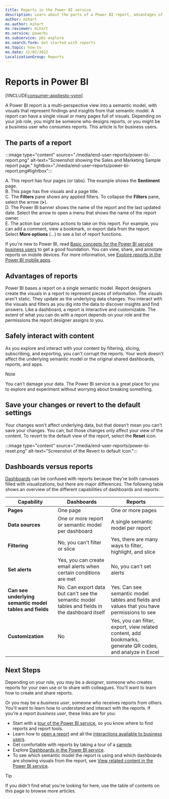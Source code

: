```yaml
---
title: Reports in the Power BI service
description: Learn about the parts of a Power BI report, advantages of reports, and the difference between dashboards and reports.
author: mihart
ms.author: mihart
ms.reviewer: mihart
ms.service: powerbi
ms.subservice: pbi-explore
ms.search.form: Get started with reports
ms.topic: how-to
ms.date: 12/02/2022
LocalizationGroup: Reports
---
```


# Reports in Power BI

[!INCLUDE[consumer-appliesto-yynn](../includes/consumer-appliesto-yyn.md)]

A Power BI report is a multi-perspective view into a semantic model, with visuals that represent findings and insights from that semantic model. A report can have a single visual or many pages full of visuals. Depending on your job role, you might be someone who designs reports, or you might be a business user who consumes reports. This article is for business users.

## The parts of a report

:::image type="content" source="./media/end-user-reports/power-bi-report.png" alt-text="Screenshot showing the Sales and Marketing Sample report page." lightbox="./media/end-user-reports/power-bi-report.png#lightbox":::

A. This report has four pages (or tabs). The example shows the **Sentiment** page.  
B. This page has five visuals and a page title.  
C. The **Filters** pane shows any applied filters. To collapse the **Filters** pane, select the arrow (**>**).  
D. The Power BI banner shows the name of the report and the last updated date. Select the arrow to open a menu that shows the name of the report owner.  
E. The action bar contains actions to take on this report. For example, you can add a comment, view a bookmark, or export data from the report. Select **More options** (...) to see a list of report functions.

If you're new to Power BI, read [Basic concepts for the Power BI service business users](end-user-basic-concepts.md) to get a good foundation. You can view, share, and annotate reports on mobile devices. For more information, see [Explore reports in the Power BI mobile apps](mobile/mobile-reports-in-the-mobile-apps.md).

## Advantages of reports

Power BI bases a report on a single semantic model. Report designers create the visuals in a report to represent pieces of information. The visuals aren't static. They update as the underlying data changes. You interact with the visuals and filters as you dig into the data to discover insights and find answers. Like a dashboard, a report is interactive and customizable. The extent of what you can do with a report depends on your role and the permissions the report designer assigns to you.

## Safely interact with content

As you explore and interact with your content by filtering, slicing, subscribing, and exporting, you can't corrupt the reports. Your work doesn't affect the underlying semantic model or the original shared dashboards, reports, and apps.

> [!NOTE]
> You can't damage your data. The Power BI service is a great place for you to explore and experiment without worrying about breaking something.

## Save your changes or revert to the default settings

Your changes won't affect underlying data, but that doesn't mean you can't save your changes. You can, but those changes only affect your view of the content. To revert to the default view of the report, select the **Reset** icon.

:::image type="content" source="./media/end-user-reports/power-bi-reset.png" alt-text="Screenshot of the Revert to default icon.":::

## Dashboards versus reports

[Dashboards](end-user-dashboards.md) can be confused with reports because they're both canvases filled with visualizations, but there are major differences. The following table shows an overview of the different capabilities of dashboards and reports:

| **Capability** | **Dashboards** | **Reports** |
| --- | --- | --- |
| **Pages** | One page | One or more pages |
| **Data sources** | One or more report or semantic model per dashboard |A single semantic model per report |
| **Filtering** | No, you can't filter or slice | Yes, there are many ways to filter, highlight, and slice |
| **Set alerts** | Yes, you can create email alerts when certain conditions are met | No, you can't set alerts |
| **Can see underlying semantic model tables and fields** |No. Can export data but can't see the semantic model tables and fields in the dashboard itself |Yes. Can see semantic model tables and fields and values that you have permissions to see |
| **Customization** | No  | Yes, you can filter, export, view related content, add bookmarks, generate QR codes, and analyze in Excel |

<!--| Available in Power BI Desktop |No |Yes, can create and view reports in Desktop |
| Pinning |Can pin existing visuals (tiles) only from current dashboard to your other dashboards |Can pin visuals (as tiles) to any of your dashboards. Can pin entire report pages to any of your dashboards. | -->

## Next Steps

Depending on your role, you may be a *designer*, someone who creates reports for your own use or to share with colleagues. You'll want to learn how to create and share reports.

Or you may be a *business user*, someone who receives reports from others. You'll want to learn how to understand and interact with the reports. If you're a report *business user*, these links are for you:

* Start with a [tour of the Power BI service](end-user-basic-concepts.md), so you know where to find reports and report tools.
* Learn how to [open a report](end-user-report-open.md) and all the [interactions available to business users](end-user-reading-view.md).
* Get comfortable with reports by taking a tour of a [sample](../create-reports/sample-tutorial-connect-to-the-samples.md).  
* Explore [Dashboards in the Power BI service](end-user-dashboards.md).  
* To see which semantic model the report is using and which dashboards are showing visuals from the report, see [View related content in the Power BI service](end-user-related.md).

> [!TIP]
> If you didn't find what you're looking for here, use the table of contents on this page to browse more articles. 

